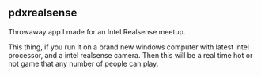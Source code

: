 ## pdxrealsense

Throwaway app I made for an Intel Realsense meetup.

This thing, if you run it on a brand new windows computer with latest intel processor, and a intel realsense camera. Then this will be a real time hot or not game that any number of people can play. 
